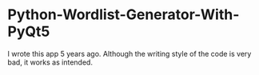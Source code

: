# Python-Wordlist-Generator-With-PyQt5

  I wrote this app 5 years ago. Although the writing style of the code is very bad, it works as intended.
